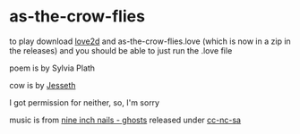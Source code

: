 as-the-crow-flies
=================

to play download [love2d](http://love2d.org/) and as-the-crow-flies.love (which is now in a zip in the releases) and you should be able to just run the .love file

poem is by Sylvia Plath

cow is by [Jesseth](http://jesseth.deviantart.com/art/FLYING-RAVEN-animation-188858110)

I got permission for neither, so, I'm sorry

music is from [nine inch nails - ghosts](http://ghosts.nin.com/main/home) released under [cc-nc-sa](http://creativecommons.org/licenses/by-nc-sa/3.0/us/)

